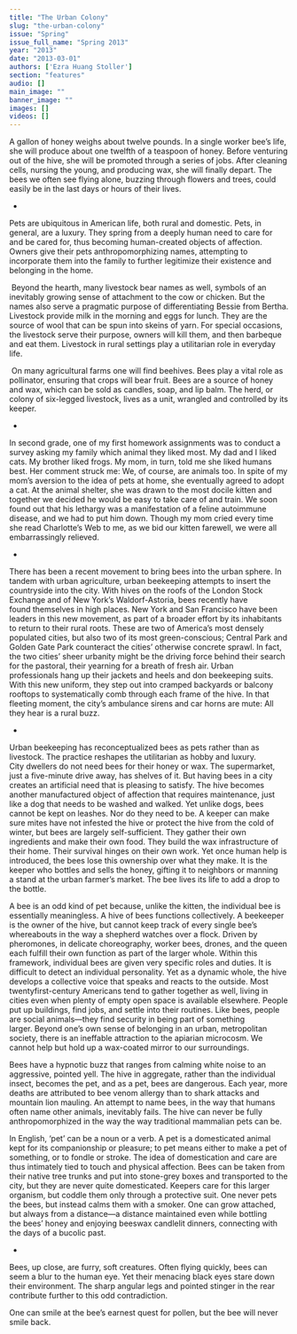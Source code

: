 ```yaml
---
title: "The Urban Colony"
slug: "the-urban-colony"
issue: "Spring"
issue_full_name: "Spring 2013"
year: "2013"
date: "2013-03-01"
authors: ['Ezra Huang Stoller']
section: "features"
audio: []
main_image: ""
banner_image: ""
images: []
videos: []
---
```

A gallon of honey weighs about twelve pounds. In a single worker bee’s life, she will produce about one twelfth of a teaspoon of honey. Before venturing out of the hive, she will be promoted through a series of jobs. After cleaning cells, nursing the young, and producing wax, she will finally depart. The bees we often see flying alone, buzzing through flowers and trees, could easily be in the last days or hours of their lives. 

*

Pets are ubiquitous in American life, both rural and domestic. Pets, in general, are a luxury. They spring from a deeply human need to care for and be cared for, thus becoming human-created objects of affection. Owners give their pets anthropomorphizing names, attempting to incorporate them into the family to further legitimize their existence and belonging in the home. 

 Beyond the hearth, many livestock bear names as well, symbols of an inevitably growing sense of attachment to the cow or chicken. But the names also serve a pragmatic purpose of differentiating Bessie from Bertha. Livestock provide milk in the morning and eggs for lunch. They are the source of wool that can be spun into skeins of yarn. For special occasions, the livestock serve their purpose, owners will kill them, and then barbeque and eat them. Livestock in rural settings play a utilitarian role in everyday life. 

 On many agricultural farms one will find beehives. Bees play a vital role as pollinator, ensuring that crops will bear fruit. Bees are a source of honey and wax, which can be sold as candles, soap, and lip balm. The herd, or colony of six-legged livestock, lives as a unit, wrangled and controlled by its keeper. 

*

In second grade, one of my first homework assignments was to conduct a survey asking my family which animal they liked most. My dad and I liked cats. My brother liked frogs. My mom, in turn, told me she liked humans best. Her comment struck me: We, of course, are animals too. In spite of my mom’s aversion to the idea of pets at home, she eventually agreed to adopt a cat. At the animal shelter, she was drawn to the most docile kitten and together we decided he would be easy to take care of and train. We soon found out that his lethargy was a manifestation of a feline autoimmune disease, and we had to put him down. Though my mom cried every time she read Charlotte’s Web to me, as we bid our kitten farewell, we were all embarrassingly relieved. 

*

There has been a recent movement to bring bees into the urban sphere. In tandem with urban agriculture, urban beekeeping attempts to insert the countryside into the city. With hives on the roofs of the London Stock Exchange and of New York’s Waldorf-Astoria, bees recently have found themselves in high places. New York and San Francisco have been leaders in this new movement, as part of a broader effort by its inhabitants to return to their rural roots. These are two of America’s most densely populated cities, but also two of its most green-conscious; Central Park and Golden Gate Park counteract the cities’ otherwise concrete sprawl. In fact, the two cities’ sheer urbanity might be the driving force behind their search for the pastoral, their yearning for a breath of fresh air. Urban professionals hang up their jackets and heels and don beekeeping suits. With this new uniform, they step out into cramped backyards or balcony rooftops to systematically comb through each frame of the hive. In that fleeting moment, the city’s ambulance sirens and car horns are mute: All they hear is a rural buzz. 

*

Urban beekeeping has reconceptualized bees as pets rather than as livestock. The practice reshapes the utilitarian as hobby and luxury. City dwellers do not need bees for their honey or wax. The supermarket, just a five-minute drive away, has shelves of it. But having bees in a city creates an artificial need that is pleasing to satisfy. The hive becomes another manufactured object of affection that requires maintenance, just like a dog that needs to be washed and walked. Yet unlike dogs, bees cannot be kept on leashes. Nor do they need to be. A keeper can make sure mites have not infested the hive or protect the hive from the cold of winter, but bees are largely self-sufficient. They gather their own ingredients and make their own food. They build the wax infrastructure of their home. Their survival hinges on their own work. Yet once human help is introduced, the bees lose this ownership over what they make. It is the keeper who bottles and sells the honey, gifting it to neighbors or manning a stand at the urban farmer’s market. The bee lives its life to add a drop to the bottle. 

A bee is an odd kind of pet because, unlike the kitten, the individual bee is essentially meaningless. A hive of bees functions collectively. A beekeeper is the owner of the hive, but cannot keep track of every single bee’s whereabouts in the way a shepherd watches over a flock. Driven by pheromones, in delicate choreography, worker bees, drones, and the queen each fulfill their own function as part of the larger whole. Within this framework, individual bees are given very specific roles and duties. It is difficult to detect an individual personality. Yet as a dynamic whole, the hive develops a collective voice that speaks and reacts to the outside. Most twentyfirst-century Americans tend to gather together as well, living in cities even when plenty of empty open space is available elsewhere. People put up buildings, find jobs, and settle into their routines. Like bees, people are social animals—they find security in being part of something larger. Beyond one’s own sense of belonging in an urban, metropolitan society, there is an ineffable attraction to the apiarian microcosm. We cannot help but hold up a wax-coated mirror to our surroundings.

Bees have a hypnotic buzz that ranges from calming white noise to an aggressive, pointed yell. The hive in aggregate, rather than the individual insect, becomes the pet, and as a pet, bees are dangerous. Each year, more deaths are attributed to bee venom allergy than to shark attacks and mountain lion mauling. An attempt to name bees, in the way that humans often name other animals, inevitably fails. The hive can never be fully anthropomorphized in the way the way traditional mammalian pets can be. 

In English, ‘pet’ can be a noun or a verb. A pet is a domesticated animal kept for its companionship or pleasure; to pet means either to make a pet of something, or to fondle or stroke. The idea of domestication and care are thus intimately tied to touch and physical affection. Bees can be taken from their native tree trunks and put into stone-grey boxes and transported to the city, but they are never quite domesticated. Keepers care for this larger organism, but coddle them only through a protective suit. One never pets the bees, but instead calms them with a smoker. One can grow attached, but always from a distance—a distance maintained even while bottling the bees’ honey and enjoying beeswax candlelit dinners, connecting with the days of a bucolic past. 

*

Bees, up close, are furry, soft creatures. Often flying quickly, bees can seem a blur to the human eye. Yet their menacing black eyes stare down their environment. The sharp angular legs and pointed stinger in the rear contribute further to this odd contradiction.

One can smile at the bee’s earnest quest for pollen, but the bee will never smile back.

 


